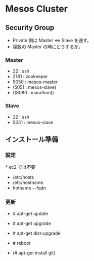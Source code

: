 # Mesos Cluster

## Security Group

* Private 側は Master <=> Slave を通す。
* 複数の Master の時にどうするか。

### Master

* 22   : ssh
* 2181 : zookeeper
* 5050 : mesos-master
* (5051 : mesos-slave)
* ((8080 : marathon))

### Slave

* 22   : ssh
* 5051 : mesos-slave

  
## インストール準備

### 設定

\* ec2 では不要

* /etc/hosts
* /etc/hostname
* hotname --fqdn

### 更新

* \# apt-get update
* \# apt-get upgrade
* \# apt-get dist-upgrade

* \# reboot

* (\# apt-get install git)
